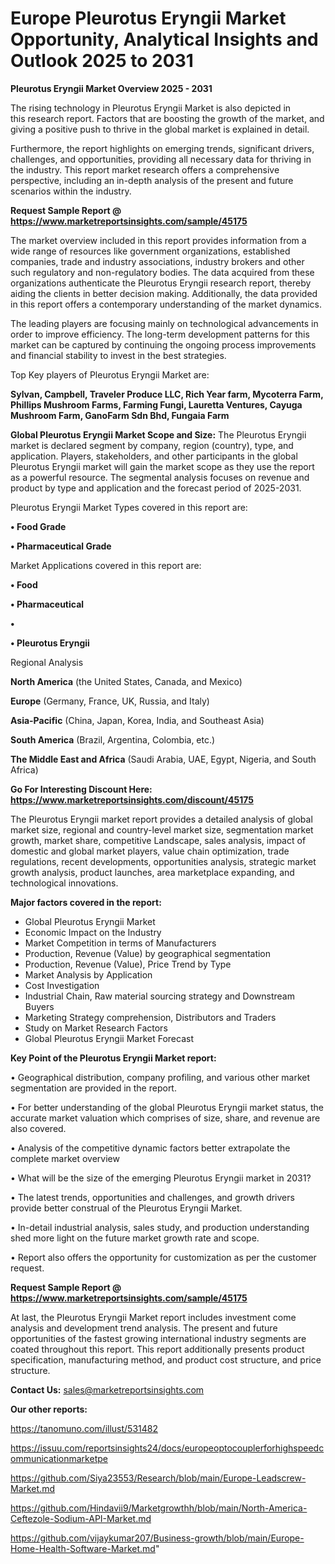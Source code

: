 # Europe Pleurotus Eryngii Market Opportunity, Analytical Insights and Outlook 2025 to 2031

<Strong> Pleurotus Eryngii Market Overview 2025 - 2031</strong>

The rising technology in Pleurotus Eryngii Market is also depicted in this research report. Factors that are boosting the growth of the market, and giving a positive push to thrive in the global market is explained in detail.

Furthermore, the report highlights on emerging trends, significant drivers, challenges, and opportunities, providing all necessary data for thriving in the industry. This report market research offers a comprehensive perspective, including an in-depth analysis of the present and future scenarios within the industry.

<strong>Request Sample Report @ <a href=https://www.marketreportsinsights.com/sample/45175>https://www.marketreportsinsights.com/sample/45175</a></strong>

The market overview included in this report provides information from a wide range of resources like government organizations, established companies, trade and industry associations, industry brokers and other such regulatory and non-regulatory bodies. The data acquired from these organizations authenticate the Pleurotus Eryngii research report, thereby aiding the clients in better decision making. Additionally, the data provided in this report offers a contemporary understanding of the market dynamics.

The leading players are focusing mainly on technological advancements in order to improve efficiency. The long-term development patterns for this market can be captured by continuing the ongoing process improvements and financial stability to invest in the best strategies.

Top Key players of Pleurotus Eryngii Market are:

<strong>Sylvan, Campbell, Traveler Produce LLC, Rich Year farm, Mycoterra Farm, Phillips Mushroom Farms, Farming Fungi, Lauretta Ventures, Cayuga Mushroom Farm, GanoFarm Sdn Bhd, Fungaia Farm</strong>

<strong><b>Global Pleurotus Eryngii Market Scope and Size:</b></strong>
The Pleurotus Eryngii market is declared segment by company, region (country), type, and application. Players, stakeholders, and other participants in the global Pleurotus Eryngii market will gain the market scope as they use the report as a powerful resource. The segmental analysis focuses on revenue and product by type and application and the forecast period of 2025-2031.

Pleurotus Eryngii Market Types covered in this report are:

<strong>•  Food Grade

•  Pharmaceutical Grade</strong>

Market Applications covered in this report are:

<strong>•  Food

•  Pharmaceutical

•  

•  Pleurotus Eryngii</strong> 

Regional Analysis

<strong>North America</strong> (the United States, Canada, and Mexico)

<strong>Europe</strong> (Germany, France, UK, Russia, and Italy)

<strong>Asia-Pacific</strong> (China, Japan, Korea, India, and Southeast Asia)

<strong>South America</strong> (Brazil, Argentina, Colombia, etc.)

<strong>The Middle East and Africa</strong> (Saudi Arabia, UAE, Egypt, Nigeria, and South Africa)

<strong>Go For Interesting Discount Here: <a href=https://www.marketreportsinsights.com/discount/45175>https://www.marketreportsinsights.com/discount/45175</a></strong>

The Pleurotus Eryngii market report provides a detailed analysis of global market size, regional and country-level market size, segmentation market growth, market share, competitive Landscape, sales analysis, impact of domestic and global market players, value chain optimization, trade regulations, recent developments, opportunities analysis, strategic market growth analysis, product launches, area marketplace expanding, and technological innovations.

<strong><b>Major factors covered in the report:</b></strong>
<ul>
  <li>Global Pleurotus Eryngii Market </li>
  <li>Economic Impact on the Industry</li>
  <li>Market Competition in terms of Manufacturers</li>
  <li>Production, Revenue (Value) by geographical segmentation</li>
  <li>Production, Revenue (Value), Price Trend by Type</li>
  <li>Market Analysis by Application</li>
  <li>Cost Investigation</li>
  <li>Industrial Chain, Raw material sourcing strategy and Downstream Buyers</li>
  <li>Marketing Strategy comprehension, Distributors and Traders</li>
  <li>Study on Market Research Factors</li>
  <li>Global Pleurotus Eryngii Market Forecast</li>
</ul>

<strong><b>Key Point of the Pleurotus Eryngii Market report:</b></strong>

• Geographical distribution, company profiling, and various other market segmentation are provided in the report.

• For better understanding of the global Pleurotus Eryngii market status, the accurate market valuation which comprises of size, share, and revenue are also covered.

• Analysis of the competitive dynamic factors better extrapolate the complete market overview

• What will be the size of the emerging Pleurotus Eryngii market in 2031?

• The latest trends, opportunities and challenges, and growth drivers provide better construal of the Pleurotus Eryngii Market.

• In-detail industrial analysis, sales study, and production understanding shed more light on the future market growth rate and scope.

• Report also offers the opportunity for customization as per the customer request.

<strong>Request Sample Report @ <a href=https://www.marketreportsinsights.com/sample/45175>https://www.marketreportsinsights.com/sample/45175</a></strong>

At last, the Pleurotus Eryngii Market report includes investment come analysis and development trend analysis. The present and future opportunities of the fastest growing international industry segments are coated throughout this report. This report additionally presents product specification, manufacturing method, and product cost structure, and price structure.

<strong>Contact Us:</strong>
sales@marketreportsinsights.com

<strong>Our other reports:</strong>

<a href=https://tanomuno.com/illust/531482>https://tanomuno.com/illust/531482</a>

<a href=https://issuu.com/reportsinsights24/docs/europeoptocouplerforhighspeedcommunicationmarketpe>https://issuu.com/reportsinsights24/docs/europeoptocouplerforhighspeedcommunicationmarketpe</a>

<a href=https://github.com/Siya23553/Research/blob/main/Europe-Leadscrew-Market.md>https://github.com/Siya23553/Research/blob/main/Europe-Leadscrew-Market.md</a>

<a href=https://github.com/Hindavii9/Marketgrowthh/blob/main/North-America-Ceftezole-Sodium-API-Market.md>https://github.com/Hindavii9/Marketgrowthh/blob/main/North-America-Ceftezole-Sodium-API-Market.md</a>

<a href=https://github.com/vijaykumar207/Business-growth/blob/main/Europe-Home-Health-Software-Market.md>https://github.com/vijaykumar207/Business-growth/blob/main/Europe-Home-Health-Software-Market.md</a>"
